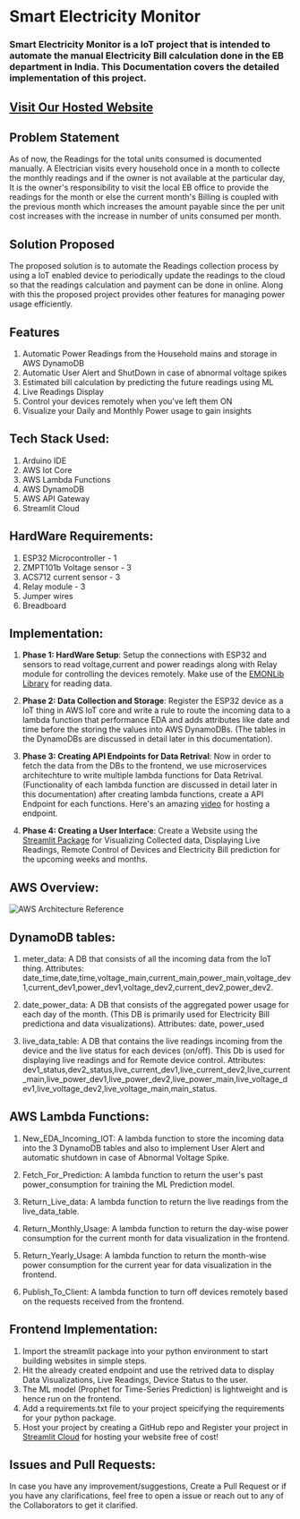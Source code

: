 # Smart Electricity Monitor
### Smart Electricity Monitor is a IoT project that is intended to automate the manual Electricity Bill calculation done in the EB department in India. This Documentation covers the detailed implementation of this project.

## [Visit Our Hosted Website](https://smartelectricitymonitor.streamlit.app/)

## Problem Statement
As of now, the Readings for the total units consumed is documented manually. A Electrician visits every household once in a month to collecte the monthly readings and if the owner is not available at the particular day, It is the owner's responsibility to visit the local EB office to provide the readings for the month or else the current month's Billing is coupled with the previous month which increases the amount payable since the per unit cost increases with the increase in number of units consumed per month.

## Solution Proposed
The proposed solution is to automate the Readings collection process by using a IoT enabled device to periodically update the readings to the cloud so that the readings calculation and payment can be done in online. Along with this the proposed project provides other features for managing power usage efficiently. 

## Features
1. Automatic Power Readings from the Household mains and storage in AWS DynamoDB
2. Automatic User Alert and ShutDown in case of abnormal voltage spikes
3. Estimated bill calculation by predicting the future readings using ML
4. Live Readings Display
5. Control your devices remotely when you've left them ON
6. Visualize your Daily and Monthly Power usage to gain insights

## Tech Stack Used:
1. Arduino IDE 
2. AWS Iot Core
3. AWS Lambda Functions
4. AWS DynamoDB
5. AWS API Gateway
6. Streamlit Cloud

## HardWare Requirements:
1. ESP32 Microcontroller - 1
2. ZMPT101b Voltage sensor - 3
3. ACS712 current sensor - 3
4. Relay module - 3
5. Jumper wires
6. Breadboard

## Implementation:
1. **Phase 1: HardWare Setup**: Setup the connections with ESP32 and sensors to read voltage,current and power readings along with Relay module for controlling the devices remotely. Make use of the [EMONLib Library](https://github.com/openenergymonitor/EmonLib) for reading data.

2. **Phase 2: Data Collection and Storage**: Register the ESP32 device as a IoT thing in AWS IoT core and write a rule to route the incoming data to a lambda function that performance EDA and adds attributes like date and time before the storing the values into AWS DynamoDBs. (The tables in the DynamoDBs are discussed in detail later in this documentation).

3. **Phase 3: Creating API Endpoints for Data Retrival**: Now in order to fetch the data from the DBs to the frontend, we use microservices architechture to write multiple lambda functions for Data Retrival. (Functionality of each lambda function are discussed in detail later in this documentation) after creating lambda functions, create a API Endpoint for each functions. Here's an amazing [video](https://youtu.be/lss7T0R019M) for hosting a endpoint.

4. **Phase 4: Creating a User Interface**: Create a Website using the [Streamlit Package](https://docs.streamlit.io/) for Visualizing Collected data, Displaying Live Readings, Remote Control of Devices and Electricity Bill prediction for the upcoming weeks and months.

## AWS Overview:
![AWS Architecture Reference](https://github.com/pradeepkarthik77/Smart_Electricity_Meter_IoT/assets/77573751/7af8dbc2-9ab8-4beb-85cd-32b95a6a0eae)


## DynamoDB tables:
1. meter_data: A DB that consists of all the incoming data from the IoT thing. Attributes: date_time,date,time,voltage_main,current_main,power_main,voltage_dev1,current_dev1,power_dev1,voltage_dev2,current_dev2,power_dev2.

2. date_power_data: A DB that consists of the aggregated power usage for each day of the month. (This DB is primarily used for Electricity Bill predictiona and data visualizations). Attributes: date, power_used

3. live_data_table: A DB that contains the live readings incoming from the device and the live status for each devices (on/off). This Db is used for displaying live readings and for Remote device control. Attributes:	dev1_status,dev2_status,live_current_dev1,live_current_dev2,live_current_main,live_power_dev1,live_power_dev2,live_power_main,live_voltage_dev1,live_voltage_dev2,live_voltage_main,main_status.

## AWS Lambda Functions:
1. New_EDA_Incoming_IOT: A lambda function to store the incoming data into the 3 DynamoDB tables and also to implement User Alert and automatic shutdown in case of Abnormal Voltage Spike.

2. Fetch_For_Prediction: A lambda function to return the user's past power_consumption for training the ML Prediction model.

3. Return_Live_data: A lambda function to return the live readings from the live_data_table.

4. Return_Monthly_Usage: A lambda function to return the day-wise power consumption for the current month for data visualization in the frontend.

5. Return_Yearly_Usage: A lambda function to return the month-wise power consumption for the current year for data visualization in the frontend.

6. Publish_To_Client: A lambda function to turn off devices remotely based on the requests received from the frontend.

## Frontend Implementation:
1. Import the streamlit package into your python environment to start building websites in simple steps.
2. Hit the already created endpoint and use the retrived data to display Data Visualizations, Live Readings, Device Status to the user.
3. The ML model (Prophet for Time-Series Prediction) is lightweight and is hence run on the frontend.
4. Add a requirements.txt file to your project speicifying the requirements for your python package.
5. Host your project by creating a GitHub repo and Register your project in [Streamlit Cloud](https://streamlit.io/cloud) for hosting your website free of cost!

## Issues and Pull Requests:
In case you have any improvement/suggestions, Create a Pull Request or if you have any clarifications, feel free to open a issue or reach out to any of the Collaborators to get it clarified.
